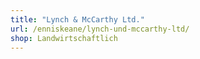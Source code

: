 ```yaml
---
title: "Lynch & McCarthy Ltd."
url: /enniskeane/lynch-und-mccarthy-ltd/
shop: Landwirtschaftlich
---
```

